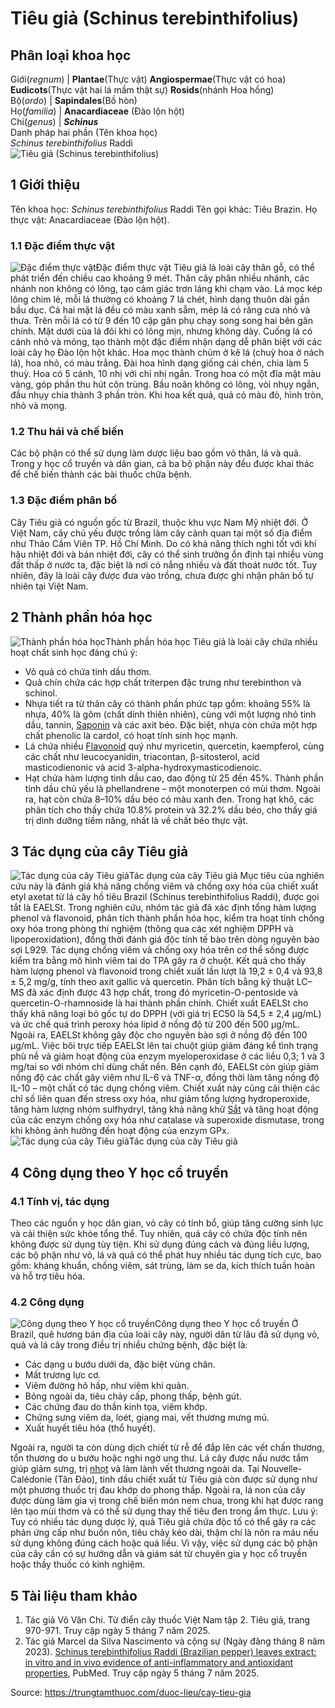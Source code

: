# Tiêu giả (Schinus terebinthifolius)

Phân loại khoa học  
---  
Giới(_regnum_) |  **Plantae**(Thực vật) **Angiospermae**(Thực vật có hoa) **Eudicots**(Thực vật hai lá mầm thật sự) **Rosids**(nhánh Hoa hồng)  
Bộ(_ordo_) | **Sapindales**(Bồ hòn)  
Họ(_familia_) | **Anacardiaceae** (Đào lộn hột)  
Chi(_genus_) | **_Schinus_**  
Danh pháp hai phần (Tên khoa học)  
_Schinus terebinthifolius_ Raddi  
![Tiêu giả \(Schinus terebinthifolius\)](https://trungtamthuoc.com/images/others/tieu-gia-0211.jpg)
##  1 Giới thiệu
Tên khoa học: _Schinus terebinthifolius_ Raddi
Tên gọi khác: Tiêu Brazin.
Họ thực vật: Anacardiaceae (Đào lộn hột).
### 1.1 Đặc điểm thực vật
![Đặc điểm thực vật](https://trungtamthuoc.com/images/item/tieu-gia-0.jpg)Đặc điểm thực vật
Tiêu giả là loài cây thân gỗ, có thể phát triển đến chiều cao khoảng 9 mét. Thân cây phân nhiều nhánh, các nhánh non không có lông, tạo cảm giác trơn láng khi chạm vào. Lá mọc kép lông chim lẻ, mỗi lá thường có khoảng 7 lá chét, hình dạng thuôn dài gần bầu dục. Cả hai mặt lá đều có màu xanh sẫm, mép lá có răng cưa nhỏ và thưa. Trên mỗi lá có từ 9 đến 10 cặp gân phụ chạy song song hai bên gân chính. Mặt dưới của lá đôi khi có lông mịn, nhưng không dày. Cuống lá có cánh nhỏ và mỏng, tạo thành một đặc điểm nhận dạng dễ phân biệt với các loài cây họ Đào lộn hột khác.
Hoa mọc thành chùm ở kẽ lá (chuỳ hoa ở nách lá), hoa nhỏ, có màu trắng. Đài hoa hình dạng giống cái chén, chia làm 5 thuỳ. Hoa có 5 cánh, 10 nhị với chỉ nhị ngắn. Trong hoa có một đĩa mật màu vàng, góp phần thu hút côn trùng. Bầu noãn không có lông, vòi nhụy ngắn, đầu nhụy chia thành 3 phần tròn. Khi hoa kết quả, quả có màu đỏ, hình tròn, nhỏ và mọng.
### 1.2 Thu hái và chế biến
Các bộ phận có thể sử dụng làm dược liệu bao gồm vỏ thân, lá và quả. Trong y học cổ truyền và dân gian, cả ba bộ phận này đều được khai thác để chế biến thành các bài thuốc chữa bệnh.
### 1.3 Đặc điểm phân bố
Cây Tiêu giả có nguồn gốc từ Brazil, thuộc khu vực Nam Mỹ nhiệt đới. Ở Việt Nam, cây chủ yếu được trồng làm cây cảnh quan tại một số địa điểm như Thảo Cầm Viên TP. Hồ Chí Minh. Do có khả năng thích nghi tốt với khí hậu nhiệt đới và bán nhiệt đới, cây có thể sinh trưởng ổn định tại nhiều vùng đất thấp ở nước ta, đặc biệt là nơi có nắng nhiều và đất thoát nước tốt. Tuy nhiên, đây là loài cây được đưa vào trồng, chưa được ghi nhận phân bố tự nhiên tại Việt Nam.
##  2 Thành phần hóa học
![Thành phần hóa học](https://trungtamthuoc.com/images/item/tieu-gia-1.jpg)Thành phần hóa học
Tiêu giả là loài cây chứa nhiều hoạt chất sinh học đáng chú ý:
  * Vỏ quả có chứa tinh dầu thơm.
  * Quả chín chứa các hợp chất triterpen đặc trưng như terebinthon và schinol.
  * Nhựa tiết ra từ thân cây có thành phần phức tạp gồm: khoảng 55% là nhựa, 40% là gôm (chất dính thiên nhiên), cùng với một lượng nhỏ tinh dầu, tannin, [Saponin](https://trungtamthuoc.com/hoat-chat/saponin "Saponin") và các axit béo. Đặc biệt, nhựa còn chứa một hợp chất phenolic là cardol, có hoạt tính sinh học mạnh.
  * Lá chứa nhiều [Flavonoid](https://trungtamthuoc.com/hoat-chat/flavonoid "Flavonoid") quý như myricetin, quercetin, kaempferol, cùng các chất như leucocyanidin, triacontan, β-sitosterol, acid masticodienonic và acid 3-alpha-hydroxymasticodienoic.
  * Hạt chứa hàm lượng tinh dầu cao, dao động từ 25 đến 45%. Thành phần tinh dầu chủ yếu là phellandrene – một monoterpen có mùi thơm. Ngoài ra, hạt còn chứa 8–10% dầu béo có màu xanh đen. Trong hạt khô, các phân tích cho thấy chứa 10.8% protein và 32.2% dầu béo, cho thấy giá trị dinh dưỡng tiềm năng, nhất là về chất béo thực vật.


##  3 Tác dụng của cây Tiêu giả
![Tác dụng của cây Tiêu giả](https://trungtamthuoc.com/images/item/tieu-gia-2.jpg)Tác dụng của cây Tiêu giả
Mục tiêu của nghiên cứu này là đánh giá khả năng chống viêm và chống oxy hóa của chiết xuất etyl axetat từ lá cây hồ tiêu Brazil (Schinus terebinthifolius Raddi), được gọi tắt là EAELSt. Trong nghiên cứu, nhóm tác giả đã xác định tổng hàm lượng phenol và flavonoid, phân tích thành phần hóa học, kiểm tra hoạt tính chống oxy hóa trong phòng thí nghiệm (thông qua các xét nghiệm DPPH và lipoperoxidation), đồng thời đánh giá độc tính tế bào trên dòng nguyên bào sợi L929.
Tác dụng chống viêm và chống oxy hóa trên cơ thể sống được kiểm tra bằng mô hình viêm tai do TPA gây ra ở chuột. Kết quả cho thấy hàm lượng phenol và flavonoid trong chiết xuất lần lượt là 19,2 ± 0,4 và 93,8 ± 5,2 mg/g, tính theo axit gallic và quercetin. Phân tích bằng kỹ thuật LC–MS đã xác định được 43 hợp chất, trong đó myricetin-O-pentoside và quercetin-O-rhamnoside là hai thành phần chính.
Chiết xuất EAELSt cho thấy khả năng loại bỏ gốc tự do DPPH (với giá trị EC50 là 54,5 ± 2,4 µg/mL) và ức chế quá trình peroxy hóa lipid ở nồng độ từ 200 đến 500 µg/mL. Ngoài ra, EAELSt không gây độc cho nguyên bào sợi ở nồng độ đến 100 µg/mL.
Việc bôi trực tiếp EAELSt lên tai chuột giúp giảm đáng kể tình trạng phù nề và giảm hoạt động của enzym myeloperoxidase ở các liều 0,3; 1 và 3 mg/tai so với nhóm chỉ dùng chất nền. Bên cạnh đó, EAELSt còn giúp giảm nồng độ các chất gây viêm như IL-6 và TNF-α, đồng thời làm tăng nồng độ IL-10 – một chất có tác dụng chống viêm. Chiết xuất này cũng cải thiện các chỉ số liên quan đến stress oxy hóa, như giảm tổng lượng hydroperoxide, tăng hàm lượng nhóm sulfhydryl, tăng khả năng khử [Sắt](https://trungtamthuoc.com/hoat-chat/sat "Sắt") và tăng hoạt động của các enzym chống oxy hóa như catalase và superoxide dismutase, trong khi không ảnh hưởng đến hoạt động của enzym GPx.
![Tác dụng của cây Tiêu giả](https://trungtamthuoc.com/images/item/tieu-gia-3.jpg)Tác dụng của cây Tiêu giả
##  4 Công dụng theo Y học cổ truyền
### 4.1 Tính vị, tác dụng
Theo các nguồn y học dân gian, vỏ cây có tính bổ, giúp tăng cường sinh lực và cải thiện sức khỏe tổng thể. Tuy nhiên, quả cây có chứa độc tính nên không được sử dụng tùy tiện. Khi sử dụng đúng cách và đúng liều lượng, các bộ phận như vỏ, lá và quả có thể phát huy nhiều tác dụng tích cực, bao gồm: kháng khuẩn, chống viêm, sát trùng, làm se da, kích thích tuần hoàn và hỗ trợ tiêu hóa.
### 4.2 Công dụng
![Công dụng theo Y học cổ truyền](https://trungtamthuoc.com/images/item/tieu-gia-4.jpg)Công dụng theo Y học cổ truyền
Ở Brazil, quê hương bản địa của loài cây này, người dân từ lâu đã sử dụng vỏ, quả và lá cây trong điều trị nhiều chứng bệnh, đặc biệt là:
  * Các dạng u bướu dưới da, đặc biệt vùng chân.
  * Mất trương lực cơ.
  * Viêm đường hô hấp, như viêm khí quản.
  * Bỏng ngoài da, tiêu chảy cấp, phong thấp, bệnh gút.
  * Các chứng đau do thần kinh tọa, viêm khớp.
  * Chứng sưng viêm da, loét, giang mai, vết thương mưng mủ.
  * Xuất huyết tiêu hóa (thổ huyết).


Ngoài ra, người ta còn dùng dịch chiết từ rễ để đắp lên các vết chấn thương, tổn thương do u bướu hoặc nghi ngờ ung thư. Lá cây được nấu nước tắm giúp giảm sưng, trị [nhọt](https://trungtamthuoc.com/bai-viet/nhot "nhọt") và làm lành vết thương ngoài da.
Tại Nouvelle-Calédonie (Tân Đảo), tinh dầu chiết xuất từ Tiêu giả còn được sử dụng như một phương thuốc trị đau khớp do phong thấp. Ngoài ra, lá non của cây được dùng làm gia vị trong chế biến món nem chua, trong khi hạt được rang lên tạo mùi thơm và có thể sử dụng thay thế tiêu đen trong ẩm thực.
Lưu ý: Tuy có nhiều tác dụng dược lý, quả Tiêu giả chứa độc tố có thể gây ra các phản ứng cấp như buồn nôn, tiêu chảy kéo dài, thậm chí là nôn ra máu nếu sử dụng không đúng cách hoặc quá liều. Vì vậy, việc sử dụng các bộ phận của cây cần có sự hướng dẫn và giám sát từ chuyên gia y học cổ truyền hoặc thầy thuốc có kinh nghiệm.
##  5 Tài liệu tham khảo
  1. Tác giả Võ Văn Chi. Từ điển cây thuốc Việt Nam tập 2. Tiêu giả, trang 970-971. Truy cập ngày 5 tháng 7 năm 2025.
  2. Tác giả Marcel da Silva Nascimento và cộng sự (Ngày đăng tháng 8 năm 2023). [Schinus terebinthifolius Raddi (Brazilian pepper) leaves extract: in vitro and in vivo evidence of anti-inflammatory and antioxidant properties](https://pmc.ncbi.nlm.nih.gov/articles/PMC10518276/), PubMed. Truy cập ngày 5 tháng 7 năm 2025.




Source: https://trungtamthuoc.com/duoc-lieu/cay-tieu-gia